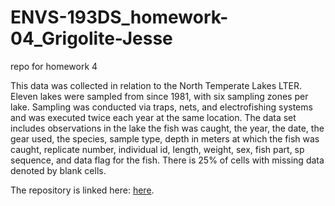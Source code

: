 # ENVS-193DS_homework-04_Grigolite-Jesse
repo for homework 4

This data was collected in relation to the North Temperate Lakes LTER. Eleven lakes were sampled from since 1981, with six sampling zones per lake. Sampling was conducted via traps, nets, and electrofishing systems and was executed twice each year at the same location. The data set includes observations in the lake the fish was caught, the year, the date, the gear used, the species, sample type, depth in meters at which the fish was caught, replicate number, individual id, length, weight, sex, fish part, sp sequence, and data flag for the fish. There is 25% of cells with missing data denoted by blank cells.

The repository is linked here:
[here](https://github.com/jessegrigolite/ENVS-193DS_homework-04_Grigolite-Jesse).
